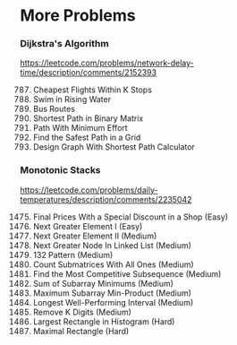 # More Problems

### Dijkstra's Algorithm

<https://leetcode.com/problems/network-delay-time/description/comments/2152393>

787. Cheapest Flights Within K Stops
778. Swim in Rising Water
815. Bus Routes
1091. Shortest Path in Binary Matrix
1631. Path With Minimum Effort
2812. Find the Safest Path in a Grid
2642. Design Graph With Shortest Path Calculator

### Monotonic Stacks

<https://leetcode.com/problems/daily-temperatures/description/comments/2235042>

1475. Final Prices With a Special Discount in a Shop (Easy)
496. Next Greater Element I (Easy)
503. Next Greater Element II (Medium)
1019. Next Greater Node In Linked List (Medium)
456. 132 Pattern (Medium)
1504. Count Submatrices With All Ones (Medium)
1673. Find the Most Competitive Subsequence (Medium)
907. Sum of Subarray Minimums (Medium)
1856. Maximum Subarray Min-Product (Medium)
1124. Longest Well-Performing Interval (Medium)
402. Remove K Digits (Medium)
84. Largest Rectangle in Histogram (Hard)
85. Maximal Rectangle (Hard)
